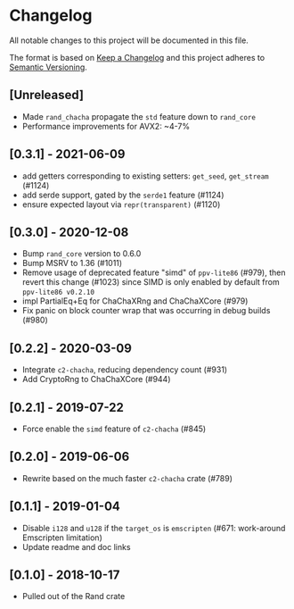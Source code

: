 # Changelog
All notable changes to this project will be documented in this file.

The format is based on [Keep a Changelog](http://keepachangelog.com/en/1.0.0/)
and this project adheres to [Semantic Versioning](https://semver.org/spec/v2.0.0.html).

## [Unreleased]
- Made `rand_chacha` propagate the `std` feature down to `rand_core`
- Performance improvements for AVX2: ~4-7%

## [0.3.1] - 2021-06-09
- add getters corresponding to existing setters: `get_seed`, `get_stream` (#1124)
- add serde support, gated by the `serde1` feature (#1124)
- ensure expected layout via `repr(transparent)` (#1120)

## [0.3.0] - 2020-12-08
- Bump `rand_core` version to 0.6.0
- Bump MSRV to 1.36 (#1011)
- Remove usage of deprecated feature "simd" of `ppv-lite86` (#979), then revert
  this change (#1023) since SIMD is only enabled by default from `ppv-lite86 v0.2.10`
- impl PartialEq+Eq for ChaChaXRng and ChaChaXCore (#979)
- Fix panic on block counter wrap that was occurring in debug builds (#980)

## [0.2.2] - 2020-03-09
- Integrate `c2-chacha`, reducing dependency count (#931)
- Add CryptoRng to ChaChaXCore (#944)

## [0.2.1] - 2019-07-22
- Force enable the `simd` feature of `c2-chacha` (#845)

## [0.2.0] - 2019-06-06
- Rewrite based on the much faster `c2-chacha` crate (#789)

## [0.1.1] - 2019-01-04
- Disable `i128` and `u128` if the `target_os` is `emscripten` (#671: work-around Emscripten limitation)
- Update readme and doc links

## [0.1.0] - 2018-10-17
- Pulled out of the Rand crate
